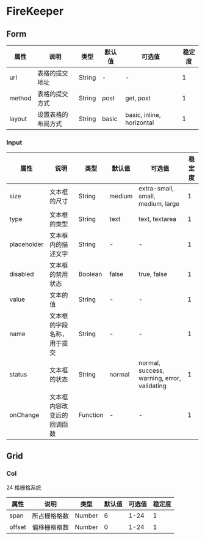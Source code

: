 # FireKeeper

## Form

| 属性   | 说明               | 类型   | 默认值 | 可选值                    | 稳定度 |
| ---    | ---                | ---    | ---    | ---                       | ---    |
| url    | 表格的提交地址     | String | -      | -                         | 1      |
| method | 表格的提交方式     | String | post   | get, post                 | 1      |
| layout | 设置表格的布局方式 | String | basic  | basic, inline, horizontal | 1      |

### Input

| 属性        | 说明                       | 类型     | 默认值 | 可选值                                      | 稳定度 |
| ---         | ---                        | ---      | ---    | ---                                         | ---    |
| size        | 文本框的尺寸               | String   | medium | extra-small, small, medium, large           | 1      |
| type        | 文本框的类型               | String   | text   | text, textarea                              | 1      |
| placeholder | 文本框内的描述文字         | String   | -      | -                                           | 1      |
| disabled    | 文本框的禁用状态           | Boolean  | false  | true, false                                 | 1      |
| value       | 文本的值                   | String   | -      | -                                           | 1      |
| name        | 文本框的字段名称，用于提交 | String   | -      | -                                           | 1      |
| status      | 文本框的状态               | String   | normal | normal, success, warning, error, validating | 1      |
| onChange    | 文本框内容改变后的回调函数 | Function | -      | -                                           | 1      |

## Grid

### Col

24 格栅格系统

| 属性   | 说明         | 类型   | 默认值 | 可选值 | 稳定度 |
| ---    | ---          | ---    | ---    | ---    | ---    |
| span   | 所占栅格格数 | Number | 6      | 1-24   | 1      |
| offset | 偏移栅格格数 | Number | 0      | 1-24   | 1      |
